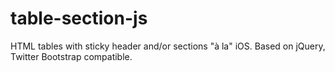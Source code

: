 table-section-js
================

HTML tables with sticky header and/or sections "à la" iOS. Based on jQuery, Twitter Bootstrap compatible.